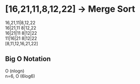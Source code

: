 <h1>[16,21,11,8,12,22] -> Merge Sort</h1>
16,21,11|8,12,22 <br>
16|21,11     8|12,22 <br>
16|21|11     8|12|22 <br>
11|16|21     8|12|22 <br>
[8,11,12,16,21,22] <br>
<h2> Big O Notation </h2>
O (nlogn) <br>
n=6,
O (6log6)